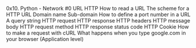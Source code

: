 0x10. Python - Network #0 
URL
HTTP
How to read a URL
The scheme for a HTTP URL
Domain name
Sub-domain
How to define a port number in a URL
A query string
HTTP request
HTTP response
HTTP headers
HTTP message body
HTTP request method
HTTP response status code
HTTP Cookie
How to make a request with cURL
What happens when you type google.com in your browser (Application level)
